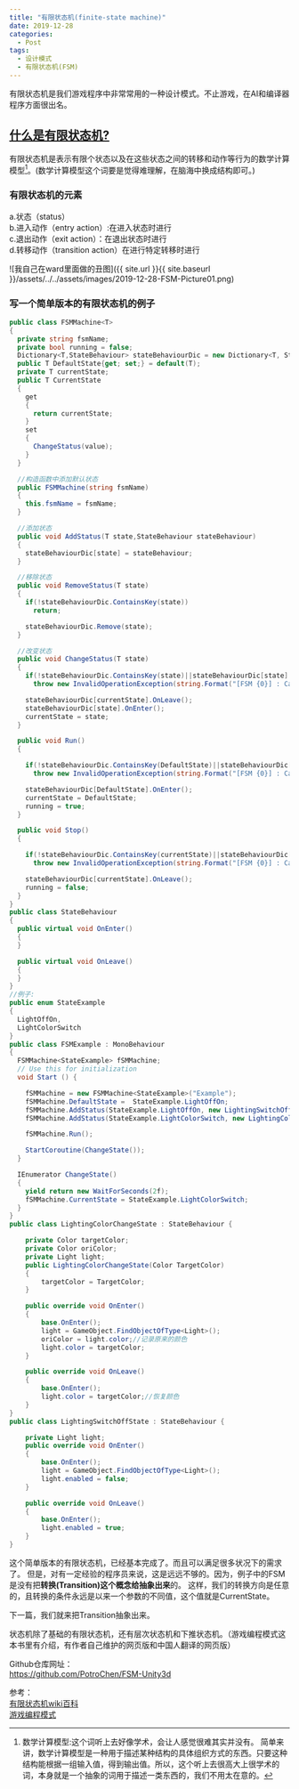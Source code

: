```yaml
---
title: "有限状态机(finite-state machine)"
date: 2019-12-28
categories:
  - Post
tags:
  - 设计模式
  - 有限状态机(FSM)
---
```

有限状态机是我们游戏程序中非常常用的一种设计模式。不止游戏，在AI和编译器程序方面很出名。  

## [什么是有限状态机?](https://zh.wikipedia.org/wiki/%E6%9C%89%E9%99%90%E7%8A%B6%E6%80%81%E6%9C%BA)

有限状态机是表示有限个状态以及在这些状态之间的转移和动作等行为的数学计算模型[^1]。(数学计算模型这个词要是觉得难理解，在脑海中换成结构即可。)  

### 有限状态机的元素

a.状态（status）  
b.进入动作（entry action）:在进入状态时进行  
c.退出动作（exit action）：在退出状态时进行  
d.转移动作（transition action）在进行特定转移时进行  

![我自己在ward里面做的丑图]({{ site.url }}{{ site.baseurl }}/assets/../../assets/images/2019-12-28-FSM-Picture01.png)

### 写一个简单版本的有限状态机的例子

``` cs
public class FSMMachine<T>
{
  private string fsmName;
  private bool running = false;
  Dictionary<T,StateBehaviour> stateBehaviourDic = new Dictionary<T, StateBehaviour>();
  public T DefaultState{get; set;} = default(T);
  private T currentState;
  public T CurrentState
  {
    get
    {
      return currentState;
    } 
    set
    {
      ChangeStatus(value);
    }
  }

  //构造函数中添加默认状态
  public FSMMachine(string fsmName)
  {
    this.fsmName = fsmName;
  }

  //添加状态
  public void AddStatus(T state,StateBehaviour stateBehaviour)
  {
    stateBehaviourDic[state] = stateBehaviour;
  }

  //移除状态
  public void RemoveStatus(T state)
  {
    if(!stateBehaviourDic.ContainsKey(state))
      return;

    stateBehaviourDic.Remove(state);
  }

  //改变状态
  public void ChangeStatus(T state)
  {
    if(!stateBehaviourDic.ContainsKey(state)||stateBehaviourDic[state] == null)
      throw new InvalidOperationException(string.Format("[FSM {0}] : Can't call 'ChangeStatus' before the stateBehaviour of state has been settled.",fsmName));

    stateBehaviourDic[currentState].OnLeave();
    stateBehaviourDic[state].OnEnter();
    currentState = state;
  }

  public void Run()
  {

    if(!stateBehaviourDic.ContainsKey(DefaultState)||stateBehaviourDic[DefaultState] == null)
      throw new InvalidOperationException(string.Format("[FSM {0}] : Can't call 'ChangeStatus' before the stateBehaviour of state has been settled.",fsmName));

    stateBehaviourDic[DefaultState].OnEnter();
    currentState = DefaultState;
    running = true;
  }

  public void Stop()
  {

    if(!stateBehaviourDic.ContainsKey(currentState)||stateBehaviourDic[currentState] == null)
      throw new InvalidOperationException(string.Format("[FSM {0}] : Can't call 'ChangeStatus' before the stateBehaviour of state has been settled.",fsmName));

    stateBehaviourDic[currentState].OnLeave();
    running = false;
  }
}
public class StateBehaviour 
{
  public virtual void OnEnter()
  {
  }

  public virtual void OnLeave()
  {
  }
}
//例子:
public enum StateExample
{
  LightOffOn,
  LightColorSwitch
}
public class FSMExample : MonoBehaviour 
{
  FSMMachine<StateExample> fSMMachine;
  // Use this for initialization
  void Start () {

    fSMMachine = new FSMMachine<StateExample>("Example");
    fSMMachine.DefaultState =  StateExample.LightOffOn;
    fSMMachine.AddStatus(StateExample.LightOffOn, new LightingSwitchOffState());
    fSMMachine.AddStatus(StateExample.LightColorSwitch, new LightingColorChangeState(Color.red));

    fSMMachine.Run();

    StartCoroutine(ChangeState());
  }

  IEnumerator ChangeState()
  {
    yield return new WaitForSeconds(2f);
    fSMMachine.CurrentState = StateExample.LightColorSwitch;
  }
}
public class LightingColorChangeState : StateBehaviour {

	private Color targetColor;
	private Color oriColor;
	private Light light;
	public LightingColorChangeState(Color TargetColor)
	{
		targetColor = TargetColor;
	}

	public override void OnEnter()
	{
		base.OnEnter();
		light = GameObject.FindObjectOfType<Light>();
		oriColor = light.color;//记录原来的颜色
		light.color = targetColor;
	}

	public override void OnLeave()
	{
		base.OnEnter();
		light.color = targetColor;//恢复颜色
	}
}
public class LightingSwitchOffState : StateBehaviour {

	private Light light;
	public override void OnEnter()
	{
		base.OnEnter();
		light = GameObject.FindObjectOfType<Light>();
		light.enabled = false;
	}

	public override void OnLeave()
	{
		base.OnEnter();
		light.enabled = true;
	}
}
```
这个简单版本的有限状态机，已经基本完成了。而且可以满足很多状况下的需求了。
但是，对有一定经验的程序员来说，这是远远不够的。因为，例子中的FSM是没有把**转换(Transition)这个概念给抽象出来**的。
这样，我们的转换方向是任意的，且转换的条件永远是以来一个参数的不同值，这个值就是CurrentState。

下一篇，我们就来把Transition抽象出来。

状态机除了基础的有限状态机，还有层次状态机和下推状态机。（游戏编程模式这本书里有介绍，有作者自己维护的网页版和中国人翻译的网页版）

Github仓库网址：  
https://github.com/PotroChen/FSM-Unity3d

参考：  
[有限状态机wiki百科](https://zh.wikipedia.org/wiki/%E6%9C%89%E9%99%90%E7%8A%B6%E6%80%81%E6%9C%BA)  
[游戏编程模式](https://gpp.tkchu.me/state.html)

[^1]: 数学计算模型:这个词听上去好像学术，会让人感觉很难其实并没有。  简单来讲，数学计算模型是一种用于描述某种结构的具体组织方式的东西。只要这种结构能根据一组输入值，得到输出值。所以，这个听上去很高大上很学术的词，本身就是一个抽象的词用于描述一类东西的，我们不用太在意的。

